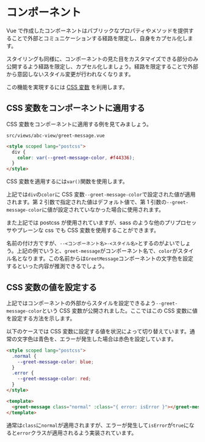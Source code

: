 # コンポーネント

Vue で作成したコンポーネントはパブリックなプロパティやメソッドを提供することで外部とコミュニケーションする経路を限定し、自身をカプセル化します。

スタイリングも同様に、コンポーネントの見た目をカスタマイズできる部分のみ公開するよう経路を限定し、カプセル化しましょう。経路を限定することで外部から意図しないスタイル変更が行われなくなります。

この機能を実現するには [CSS 変数](/styling/css-variables/index.md) を利用します。

## CSS 変数をコンポーネントに適用する

CSS 変数をコンポーネントに適用する例を見てみましょう。

`src/views/abc-view/greet-message.vue`

```html
<style scoped lang="postcss">
  div {
    color: var(--greet-message-color, #f44336);
  }
</style>
```

CSS 変数を適用するには`var()`関数を使用します。

上記では`div`の`color`に CSS 変数`--greet-message-color`で設定された値が適用されます。第 2 引数で指定された値はデフォルト値で、第 1 引数の`--greet-message-color`に値が設定されていなかった場合に使用されます。

また上記では postcss が使用されていますが、sass のような他のプリプロセッサやプレーンな css でも CSS 変数を使用することができます。

名前の付け方ですが、`--<コンポーネント名>-<スタイル名>`とするのがよいでしょう。上記の例でいうと、`greet-message`がコンポーネント名で、`color`がスタイル名となります。この名前からは`GreetMessage`コンポーネントの文字色を設定するといった内容が推測できるでしょう。

## CSS 変数の値を設定する

上記ではコンポーネントの外部からスタイルを設定できるよう`--greet-message-color`という CSS 変数が公開されました。ここではこの CSS 変数に値を設定する方法を示します。

以下のケースでは CSS 変数に設定する値を状況によって切り替えています。通常の文字色は青色を、エラーが発生した場合は赤色を設定しています。

```html
<style scoped lang="postcss">
  .normal {
    --greet-message-color: blue;
  }
  .error {
    --greet-message-color: red;
  }
</style>

<template>
  <greet-message class="normal" :class="{ error: isError }"></greet-message>
</template>
```

通常は`class`に`normal`が適用されますが、エラーが発生して`isError`が`true`になると`error`クラスが適用されるよう実装されています。
